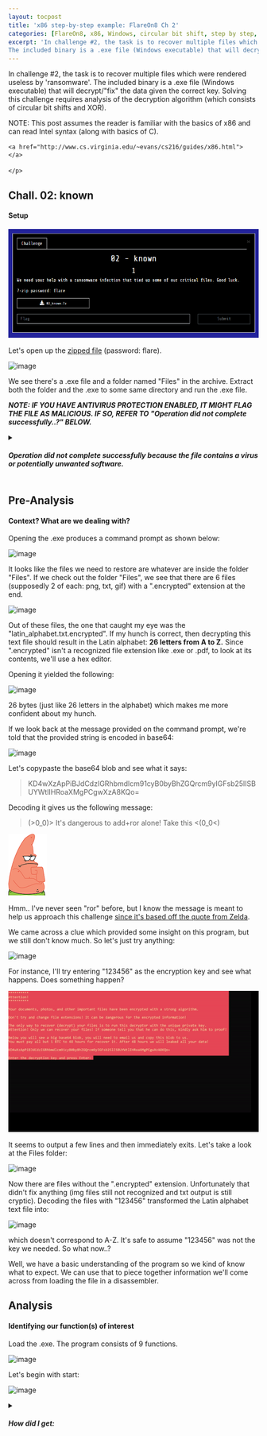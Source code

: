 ```yaml
---
layout: tocpost
title: 'x86 step-by-step example: FlareOn8 Ch 2'
categories: [FlareOn8, x86, Windows, circular bit shift, step by step, detailed,]
excerpt: 'In challenge #2, the task is to recover multiple files which were rendered useless by ransomware.
The included binary is a .exe file (Windows executable) that will decrypt/"fix" the data given the correct key. Solving this challenge requires analysis of the decryption algorithm (which consists of circular bit shifts and XOR).'
---
```

<div class = "myWay">
    <p>
        In challenge #2, the task is to recover multiple files which were rendered useless by 'ransomware'.
The included binary is a .exe file (Windows executable) that will decrypt/"fix" the data given the correct key. Solving this challenge requires analysis of the decryption algorithm (which consists of circular bit shifts and XOR). </p>
</div>

<div id="note">
    <p>
    NOTE: This post assumes the reader is familiar with the basics of x86 and can read Intel syntax (along with basics of C). <br> 
    
    <a href="http://www.cs.virginia.edu/~evans/cs216/guides/x86.html"> </a>
    
    </p>
</div>
    


## Chall. 02: known
#### Setup

![](/images/known.png)

Let's open up the [zipped file](https://github.com/mibho/mibho.github.io/raw/master/attachments/02_known.7z) (password: flare).

![image](https://user-images.githubusercontent.com/86342821/141599163-107e3457-8e2e-4679-95a8-2f1664d106b5.png)

We see there's a .exe file and a folder named "Files" in the archive. Extract both the folder and the .exe to some same directory and run the .exe file. 

***NOTE: IF YOU HAVE ANTIVIRUS PROTECTION ENABLED, IT MIGHT FLAG THE FILE AS MALICIOUS. IF SO, REFER TO "Operation did not complete successfully..?" BELOW.***

<div id= "mainbar">
<details> 
    <summary> 
<h5>Operation did not complete successfully because the file contains a virus or potentially unwanted software.</h5>
  </summary>
  <p> 
      If you received the error message shown below, <b> don't worry . It's a false-positive, not a virus. </b> If the file disappears after seeing this error, it's because by default, AVs will quarantine or remove files they "detect".
      <img src="https://user-images.githubusercontent.com/86342821/141606716-9553dbd2-a9cb-4299-a5b7-ded9fad4f1f1.png">
  </p>
    <p>
        To solve this, you will need to temporarily <b> disable </b> Windows Defender. <a href="https://support.microsoft.com/en-us/windows/turn-off-defender-antivirus-protection-in-windows-security-99e6004f-c54c-8509-773c-a4d776b77960">You can do so by following the instructions in this link.</a> 
        If you have a different AV (e.g: Avast, AVG, etc) and you're unable to run the file, you may have to google for help on temporarily disabling your AV.
    </p>
    
</details>
    </div>

## Pre-Analysis
#### Context? What are we dealing with?

Opening the .exe produces a command prompt as shown below:

![image](https://user-images.githubusercontent.com/86342821/141667259-af364210-d207-4c16-b825-00fc3998aa07.png)

It looks like the files we need to restore are whatever are inside the folder "Files". If we check out the folder "Files", we see that there are 6 files (supposedly 2 of each: png, txt, gif) with a ".encrypted" extension at the end.

![image](https://user-images.githubusercontent.com/86342821/141721027-52449c4a-3a99-464e-8f2e-f5be8d868554.png)

Out of these files, the one that caught my eye was the "latin_alphabet.txt.encrypted". If my hunch is correct, then decrypting this text file should result in the Latin alphabet: **26 letters from A to Z.** Since ".encrypted" isn't a recognized file extension like .exe or .pdf, to look at its contents, we'll use a hex editor. 

Opening it yielded the following: 

![image](https://user-images.githubusercontent.com/86342821/141722484-eba6881b-f1eb-4540-aae9-ca36a9337932.png)

26 bytes (just like 26 letters in the alphabet) which makes me more confident about my hunch.  

If we look back at the message provided on the command prompt, we're told that the provided string is encoded in base64:

![image](https://user-images.githubusercontent.com/86342821/141731550-d0015acf-4abb-4bf7-a4d7-484ade595c08.png)

Let's copypaste the base64 blob and see what it says:

> KD4wXzApPiBJdCdzIGRhbmdlcm91cyB0byBhZGQrcm9yIGFsb25lISBUYWtlIHRoaXMgPCgwXzA8KQo=

Decoding it gives us the following message:

> (>0_0)> It's dangerous to add+ror alone! Take this <(0_0<)

<div class = "myWay"> <img src="/images/patrickthink2.png"> </div> 

Hmm.. I've never seen "ror" before, but I know the message is meant to help us approach this challenge [since it's based off the quote from Zelda](https://en.wikipedia.org/wiki/It%27s_dangerous_to_go_alone!).

We came across a clue which provided some insight on this program, but we still don't know much. So let's just try anything:

![image](https://user-images.githubusercontent.com/86342821/141738714-8d535bdb-7559-494a-9f91-a072cf28a11e.png)

For instance, I'll try entering "123456" as the encryption key and see what happens. Does something happen? 

![image](/images/123456.gif)

It seems to output a few lines and then immediately exits. Let's take a look at the Files folder:

![image](https://user-images.githubusercontent.com/86342821/142032698-44e7e5ba-b098-40dd-8e70-14c971213a91.png)

Now there are files without the ".encrypted" extension. Unfortunately that didn't fix anything (img files still not recognized and txt output is still cryptic). Decoding the files with "123456" transformed the Latin alphabet text file into: 

![image](https://user-images.githubusercontent.com/86342821/141744501-0ab0acb9-ffec-413e-b0d5-8cf4739f7081.png)

which doesn't correspond to A-Z. It's safe to assume "123456" was not the key we needed. So what now..? 

Well, we have a basic understanding of the program so we kind of know what to expect. We can use that to piece together information we'll come across from loading the file in a disassembler. 


## Analysis



#### Identifying our function(s) of interest

Load the .exe. The program consists of 9 functions.

![image](https://user-images.githubusercontent.com/86342821/141760450-d7dea7f5-8a21-49d5-aa65-3b9a5a665ce0.png)

Let's begin with start:

![image](https://user-images.githubusercontent.com/86342821/141762633-cd8d8c88-754f-44b7-9064-17c249ca838f.png)


<div id= "mainbar">
<details> 
    <summary> 
<h5> How did I get: </h5>
  </summary>
    
    
  <div id ="submainbar">
      <details> 
    <summary> 
<h5> Part 1 </h5>
  </summary>
      <p> 
          <img src="https://user-images.githubusercontent.com/86342821/141766542-5b726f91-aa8f-4630-bc14-cf83445e2df5.png"> 
      </p>
          
          <p> 
         
          The 1st two instructions are referred to as the <b>function prologue</b>. This basically just prepares the stack. <a href="https://mibho.github.io/2019-7-27-denoobifyx86/">How? Read more.</a> <br>
          <p class= "lolwat2"> sub esp, 10h <span class="lolwat">allocates 10h (16) bytes of space on the stack.</span>      
          </p>           
          
          <p class="lolwat2">xor eax, eax <span class="lolwat"> is the equivalent of eax = 0.  <a href="https://stackoverflow.com/questions/1396527/what-is-the-purpose-of-xoring-a-register-with-itself">It's typically used as an optimization since it's more efficient than mov eax, 0.</a> </span> 
          </p>
          
          <p class="lolwat2"> mov [ebp+Buffer], eax <span class="lolwat"> Since eax = 0 from the previous instruction, this is just setting the local variable Buffer to 0; ie, Buffer = 0.</span> 
          </p>
          
          <p class="lolwat2">mov [ebp+var_C], eax <span class="lolwat"> basically var_C = 0, for the same reason provided above. </span> 
          </p>
         
          <p class="lolwat2"> push 0FFFFFFF6h <span class="lolwat"> this hex value, 0FFFFFFF6h, is equivalent to 4294967286, which can be represented as ((DWORD)-10). This is the value of STD_INPUT_HANDLE (input buffer to console). So STD_INPUT_HANDLE is pushed to the top of the stack.</span> 
          </p>
          
          <p class="lolwat2">call ds:GetStdHandle <span class="lolwat"> basically GetStdHandle(STD_INPUT_HANDLE). GetStdHandle is called and the argument that's passed through is 0FFFFFFF6h.  </span> 
          </p>
          
          <p class="lolwat2"> mov 
              <br> [ebp + hConsoleInput], eax <span class="lolwat"> Since eax contains the return value of the function that was most recently executed (in this case, GetStdHandle), eax contains whatever GetStdHandle() returns. GetStdHandle(STD_INPUT_HANDLE) returns the handle to standard input (console) OR returns the constant INVALID_HANDLE_VALUE depending on success or fail, respectively. so eax = handle to standard input or error. This is then stored into the local variable hConsoleInput. </span> 
          </p>
          
          <p class="lolwat2">push 0FFFFFFF5h <span class="lolwat"> refer to explanation from push 0FFFFFFF6h above. The only difference is that 0FFFFFFF5h = STD_OUTPUT_HANDLE. </span> 
          </p>
          
         <p class="lolwat2"> call ds:GetStdHandle <span class="lolwat"> basically GetStdHandle(STD_OUTPUT_HANDLE). refer to explanation from previous GetStdHandle instruction with STD_INPUT_HANDLE.  </span> 
          </p>
          
          <p class="lolwat2">mov hConsoleOutput, eax <span class="lolwat">  so hConsoleOutput contains the result from GetStdHandle(STD_OUTPUT_HANDLE). </span> 
          </p>
          
   <br>
      
      Putting all the information together, these instructions return the handles to std_in and std_out (if valid).
          
      </p>
    </details>
    </div>
   
    <div id ="submainbar">
    <details> 
    <summary> 
<h5> Part 2 </h5>
  </summary>
        <p> <img src="https://user-images.githubusercontent.com/86342821/141786928-6b787445-0dec-48d5-aacd-798a32ef6402.png"> </p>
       
        <p>
            If we look up SetConsoleTextAttribute, we can see that the function is defined as follows: <br>
            BOOL WINAPI SetConsoleTextAttribute(_In_ HANDLE hConsoleOutput,  _In_ WORD   wAttributes); <br>
            Note that WINAPI is just another name for <b> __stdcall; ie, arguments are passed right to left </b> on the stack. In this case, that means wAttributes is placed on the stack before hConsoleOutput.<br> 
        </p>
            
            <p class="lolwat2">push 0CEh <span class="lolwat"> the value 206 (decimal) is put on the stack. This corresponds to wAttributes due to the __stdcall calling convention(rightmost argument is pushed first). </span> 
        </p>
        
        <p class="lolwat2">mov ecx, hConsoleOutput<span class="lolwat"> the handle to the standard output device (console) is stored in ecx. </span> 
          </p>
          
        <p class="lolwat2">push ecx<span class="lolwat"> ecx is then put on the stack. This corresponds to hConsoleOutput. </span> 
          </p>
        
            <p>
            Hold up... "<b>I thought ECX was typically used for keeping count of something?</b>" <br>
            Unfortunately, I'm not certain if this is correct, but by definition, 
        <a href="https://en.wikipedia.org/wiki/X86_calling_conventions#stdcall"> __stdcall/WINAPI functions are allowed to modify eax, ecx, and edx.</a>
        As a result, ecx is saved prior to calling said function so that it can restore ecx in case the function that was just called modified its value. <br>
        ecx <b>is typically used as a counter</b>, but it can <b>also be used for temporary storage</b>. This scenario might be a "kill 2 birds with 1 stone" one? Pushing ecx would: <br>
            1) save its value on the stack so that even after the function call, we're able to retrieve it if needed. <br>
            2) put the 2nd argument on the stack. 
        </p>

            <p class="lolwat2">call <br> ds:SetConsoleTextAttribute<span class="lolwat"> basically SetConsoleTextAttribute(ecx, 0xCE), which modifies the background color of the console. </span> 
            </p>
        
       
        
        
    </details>
    </div>
    
    <div id ="submainbar">
    <details> 
    <summary> 
<h5> Part 3 </h5>
  </summary>
        <p> <img src="https://user-images.githubusercontent.com/86342821/141811593-3e046419-0cbd-44e1-a897-35fb5cc8a302.png"> </p>

        <p class="lolwat2">push 0<span class="lolwat"> put the number 0 onto the stack. </span> 
          </p>
        
        <p class="lolwat2">push 0<span class="lolwat"> put the number 0 onto the stack (again).  </span> 
          </p>
        
        <p class="lolwat2">push 70Ah<span class="lolwat"> put the number 70Ah [decimal: 1802] onto the stack.  </span> 
          </p>
        
        <p class="lolwat2">push offset_asc403000<span class="lolwat"> put offset_asc403000 onto the stack. </span> 
          </p>
        
        <p class="lolwat2">mov edx, hConsoleOutput<span class="lolwat"> store hConsoleOutput into EDX. </span> 
          </p>
        
        <p class="lolwat2">push edx<span class="lolwat"> put EDX onto the stack. </span> 
          </p>
        
        <p class="lolwat2">call ds:WriteConsoleA<span class="lolwat">  call WriteConsoleA with all of the arguments pushed onto the stack above.</span> 
          </p>
        
        <p> 
             
            Looking up WriteConsole, we get: BOOL WINAPI WriteConsole(_In_ HANDLE  hConsoleOutput,
            ⠀⠀⠀⠀⠀⠀⠀⠀⠀⠀⠀⠀⠀⠀⠀⠀⠀⠀⠀⠀⠀⠀⠀⠀⠀⠀⠀⠀⠀⠀⠀⠀⠀⠀⠀⠀⠀    ⠀⠀⠀⠀⠀⠀⠀ _In_ const VOID *lpBuffer, ⠀⠀⠀⠀⠀⠀⠀⠀⠀⠀⠀⠀⠀⠀⠀⠀⠀⠀⠀⠀⠀⠀⠀⠀⠀⠀⠀⠀⠀⠀⠀⠀⠀     ⠀⠀  _In_ DWORD   nNumberOfCharsToWrite,⠀⠀⠀⠀⠀⠀⠀
            ⠀⠀⠀⠀⠀⠀⠀⠀⠀⠀⠀⠀⠀⠀⠀⠀⠀⠀⠀⠀⠀⠀⠀⠀⠀⠀⠀⠀⠀⠀_Out_opt_  LPDWORD lpNumberOfCharsWritten,
            ⠀⠀⠀⠀⠀⠀⠀⠀⠀⠀⠀⠀⠀⠀⠀⠀⠀⠀⠀⠀⠀⠀⠀⠀⠀⠀⠀⠀⠀⠀⠀⠀⠀⠀⠀⠀⠀⠀⠀⠀⠀_Reserved_ LPVOID  lpReserved);
            
            <br>
            Again, since it's WINAPI/__stdcall, arguments are passed in from right to left. This means: <br>
            lpReserved = 0; <br>
            lpNumberOfCharsWritten = 0; <br>
            nNumberOfCharsToWrite = 70Ah; <br>
            lpBuffer = offset_asc403000; <br>
            hConsoleOutput = edx; <br> 
            which yields: <br>
            WriteConsoleA(hConsoleOutput, offset_asc403000, 70Ah, 0, 0); <br> <br> 
            
            Since WriteConsoleA() outputs lpNumberOfCharsWritten characters from lpBuffer onto hConsoleOutput, it prints 1802 characters (the entire ransomware msg displayed on the command prompt) from a variable [ie, offset_asc403000] onto the console. 
            
            <br><br><br>
            
            <img src="https://user-images.githubusercontent.com/86342821/141811901-61eee70c-c244-46ef-9241-347ef427e199.png"> <br>
            
            
            
            Similarly, for ReadConsoleA, we get: BOOL WINAPI ReadConsole( _In_ HANDLE  hConsoleInput,
            ⠀⠀⠀⠀⠀⠀⠀⠀⠀⠀⠀⠀⠀⠀⠀⠀⠀⠀⠀⠀⠀⠀⠀⠀⠀⠀⠀⠀⠀⠀⠀⠀⠀⠀⠀⠀⠀    ⠀⠀⠀⠀⠀⠀⠀ _In_ const VOID *lpBuffer, ⠀⠀⠀⠀⠀⠀⠀⠀⠀⠀⠀⠀⠀⠀⠀⠀⠀⠀⠀⠀⠀⠀⠀⠀⠀⠀⠀⠀⠀⠀⠀⠀⠀    ⠀⠀⠀⠀ ⠀⠀⠀⠀⠀⠀⠀⠀ _Out_ LPVOID lpBuffer,⠀⠀⠀⠀⠀⠀⠀
            ⠀⠀⠀⠀⠀⠀⠀⠀⠀⠀⠀⠀⠀⠀⠀⠀⠀⠀⠀⠀⠀⠀⠀⠀⠀⠀⠀⠀⠀⠀⠀⠀⠀⠀⠀⠀_In_ DWORD nNumberOfCharsToRead,
            ⠀⠀⠀⠀⠀⠀⠀⠀⠀⠀⠀⠀⠀⠀⠀⠀⠀⠀⠀⠀⠀⠀⠀⠀⠀⠀⠀⠀⠀⠀⠀⠀⠀⠀⠀_Out_LPDWORD lpNumberOfCharsRead, ⠀⠀⠀⠀⠀⠀⠀⠀⠀⠀⠀⠀⠀⠀⠀⠀⠀⠀⠀⠀⠀⠀⠀⠀⠀⠀⠀⠀⠀⠀⠀⠀⠀⠀⠀⠀⠀⠀⠀⠀⠀ _In_opt_ LPVOID pInputControl);
            
            <br> 
            <br> 
            Once again, arguments are passed in from  right to left. <br>
            
            <p class="lolwat2">push 0<span class="lolwat"> corresponds to parameter pInputControl. put 0 on the stack.</span> 
          </p>
        
        <p class="lolwat2">lea eax, 
            <br> [ebp+NumberOfCharsRead]<span class="lolwat"> loads the address of NumberOfCharsRead into eax </span> 
          </p>
        
         <p class="lolwat2">push eax<span class="lolwat"> corresponds to parameter lpNumberOfCharsRead. puts the address of NumbersOfCharsRead on the stack.</span> 
          </p>
         <p class="lolwat2">push 8<span class="lolwat"> corresponds to nNumberOfCharsToRead = 8. put 8 on the stack.</span> 
          </p>
         <p class="lolwat2">lea ecx, [ebp+Buffer]<span class="lolwat">loads the address of Buffer into ecx.</span> 
          </p>
         <p class="lolwat2">push ecx<span class="lolwat"> corresponds to parameter lpBuffer.</span> 
          </p>
         <p class="lolwat2">lea edx,<br> 
             [ebp+hConsoleInput]<span class="lolwat"> loads the address of hConsoleInput into edx.</span> 
          </p>
         <p class="lolwat2">push edx<span class="lolwat"> corresponds to hConsoleInput.</span> 
          </p>
        
         Just like what we did above for WriteConsoleA(), ReadConsoleA() would then yield: <br> 
            
            ReadConsoleA(hConsoleInput, Buffer, 8, lpNumberOfCharsRead, 0); <br>  
            
            The interesting thing here is that ReadConsoleA() will only read 8 bytes since nNumberOfCharsToRead = 8.. 
            
        </p>
    </details>
    </div>
    
    <div id ="submainbar">
    <details> 
    <summary> 
<h5> Part 4 </h5>
  </summary>
       <p> <img src="https://user-images.githubusercontent.com/86342821/141812730-20dca27d-ea73-471e-87ed-ad14413cb23a.png"> </p>
        <p>
    
          <p class="lolwat2">lea eax, [ebp+Buffer]<span class="lolwat">loads the address of Buffer into eax.</span> 
          </p>
          <p class="lolwat2">push eax<span class="lolwat">save the value of eax [addr of Buffer] onto the stack and pass it as an argument for sub_401370</span> 
          </p>
          <p class="lolwat2">call sub_401370 <span class="lolwat">is equivalent to call 0x401370. This is broken down into: <b>push eip, jmp someFunc</b>, where in this case, someFunc = sub_401370. [eip aka <b> return address </b> is saved to be able to come back after jumping to a different address]</span> 
          </p>
          <p class="lolwat2">add esp, 4<span class="lolwat"> "undo" push eax by "deleting" its value.</span> 
          </p>
          <p class="lolwat2">push eax<span class="lolwat">stores eax (result of sub_401370) onto the stack, overwriting the previous value.</span> 
          </p>
          <p class="lolwat2">call ds:ExitProcess<span class="lolwat">ds refers to <b> data segment </b>; ExitProcess is executed.</span> 
          </p>
          
           
            
            
        </p>

    </details>
    </div>
    
</details>
    </div>

There are 4 main parts to this function:

1) Handles to the **standard input device** (console input buffer) and **standard output device** (console output buffer) are obtained using [*GetStdHandle()*](https://docs.microsoft.com/en-us/windows/console/getstdhandle)

```
GetStdHandle(STD_INPUT_HANDLE) // STD_INPUT_HANDLE is equivalent to ((DWORD)-10)

GetStdHandle(STD_OUTPUT_HANDLE) // STD_OUTPUT_HANDLE is equivalent to ((DWORD)-11)
```

2) Properties of the standard **output** device are modified using the handle to the console output obtained from the previous part and calling [*SetConsoleTextAttribute*](https://docs.microsoft.com/en-us/windows/console/setconsoletextattribute) with a value of 0xCE (206 decimal). This changes the program's text and background to the colors it's now set to (red background w/ light text). 

```
SetConsoleTextAttribute(hConsoleOutput, 0xCE)
```

3) The ransomware message is printed using the standard output device and calling [*WriteConsoleA*](https://docs.microsoft.com/en-us/windows/console/writeconsole) as follows:

```
WriteConsoleA(hConsoleOutput, asc_403000, 0x70A, 0, 0) // message is 0x70A (1802 decimal) characters long.

```

The user is then prompted to provide input of a decryption key, which is achieved by calling [*ReadConsoleA*](https://docs.microsoft.com/en-us/windows/console/readconsole) with the standard input device obtained from the 1st part. More specifically:

```
ReadConsoleA(hConsoleInput, Buffer, 8, NumberOfCharsRead, 0) 
```

so a max of ***8 characters*** is used, no matter how many characters are entered. 

4) The provided input is then used as an argument for some function, does something, and then exits.

```
sub_401370(&Buffer)
```





Near the end of start() we see that the function listed above is executed.

But what is *sub_401370()*..? As of now we don't know much, but:

![image](https://user-images.githubusercontent.com/86342821/142037786-31169186-489a-4794-ac40-374a2b16c95e.png)

the result of this function is used as an argument for ExitProcess(), so I'm confident [it represents the exit code of the program](https://docs.microsoft.com/en-us/windows/win32/api/processthreadsapi/nf-processthreadsapi-exitprocess).

Instead of dealing with the default names for the functions (sub_address), I will be renaming them so that keeping track of them is easier. Since **sub_401370() returns a value for ExitProcess(), I'll call it doesSomethingAndRetExitCode()**.  

![image](https://user-images.githubusercontent.com/86342821/143190423-6878f1bd-9c49-44da-a976-7be2ce400d29.png)

<div id= "mainbar">
<details> 
    <summary> 
<h5> How did I get: </h5>
  </summary>
    
    <p> <img src="https://user-images.githubusercontent.com/86342821/143732516-fbc8532c-7a80-430f-a506-7dd5da9d8c17.png">
    </p>
    
    <p>
    Let's establish a basic visual so we can have a better understanding of what's going on. First, we're going to take a few steps back and start at the following:
        
        <img src="https://user-images.githubusercontent.com/86342821/143732639-9e09dd82-94ea-431f-8aa1-b3b321d86933.png">
    
    This is right before we call sub_401370/doesSomethingAndRetExitCode(). Suppose our stack frame looks something like this:
        
        <img src="https://user-images.githubusercontent.com/86342821/143732841-cb8b9d09-b8f2-40a6-9336-7db878c8a020.png">
        
     [Assume EBP and ESP are pointing to the correct things; ie, EBP to the base/start of the function frame and ESP to the topmost item on the stack].<br>Let's start from <b> push eax </b> and keep track of the stack frame.<br> After 
        <b> push eax </b> is executed, we get: <br>
        <b> NOTE: EAX is &Buffer after the LEA instruction </b>
        
         <img src="https://user-images.githubusercontent.com/86342821/143733118-224babfc-ad34-48ce-bfec-f0eca61be849.png">
        
        After <b> call sub_401370 </b>:
        
         <img src="https://user-images.githubusercontent.com/86342821/143943585-8eb60d35-8cbf-446e-a3da-7a9caa5a614b.png">
        
        We're now back to where we started. Let's go step by step and start from the top: <br>
        
        after <b> push ebp </b> <br>
        (We're saving the "old" EBP's value so we can restore it later on at the end of the function). 
        
         <img src="https://user-images.githubusercontent.com/86342821/143733633-81111aed-dc16-4c04-b593-722249e303b6.png">
        

        
        <b>after mov ebp, esp: </b>
        
         <img src="https://user-images.githubusercontent.com/86342821/143734002-7429c2a2-9e16-4135-9ee2-dea04a7d8066.png">
        
        after <b> sub esp, 190h: </b> <br>
        (190h (400 decimal) bytes are allocated for local variable storage). 
         <img src="https://user-images.githubusercontent.com/86342821/143734134-aed98a88-d64f-432f-99c3-c702e0700ca1.png"> <br>
        
        By "filling in the blanks", we have the following:
        
         <img src="https://user-images.githubusercontent.com/86342821/143734201-f270be33-240b-48a4-9789-b6dc1d60b72a.png">
        
        Let's continue on with the instructions:
        
        <img src="https://user-images.githubusercontent.com/86342821/143951011-142c5e61-8a85-4bec-9ae5-9cf781d99a6c.png">
        
        After <b>mov [ebp + var_4], 0 </b>:
        
        <img src="https://user-images.githubusercontent.com/86342821/143952222-8e6640a5-cbed-4955-920d-528455573a61.png">
        
        After <b> push offset PathName </b>:
        <img src="https://user-images.githubusercontent.com/86342821/143960195-d3051d89-4995-434c-b2cc-bf0f2ede2165.png">
        
        After <b> Call ds: SetCurrentDirectoryA </b>, <br>
        Since only 1 argument was pushed onto the stack, we have: <br>
        
        ⠀⠀⠀⠀⠀SetCurrentDirectoryA(PathName); <br>
        
        with the stack looking like how it was prior to the call. The main thing is that we have the result of the call in register <b> EAX </b>. <br> <br>
        
        After <b>test eax, eax </b>, <br>
        the appropriate flags are set depending on the result. these flags determine which branch will be taken by checking the conditions of the next instruction: <br> <br>
        
        <b> jnz short loc_401399 </b>. <br> 
        JNZ = jmp if not zero; ie, ZF (zero flag) = 0 aka not set. Since <b> test eax, eax </b> is the equivalent of eax & eax (bitwise-AND), the zero flag is set only if eax == 0. B/c EAX is the result/return value of SetCurrentDirectoryA, <a href="https://docs.microsoft.com/en-us/windows/win32/api/winbase/nf-winbase-setcurrentdirectory">what happens depends on whether or not SetCurrentDirectoryA succeeded or failed. </a> <br> <br>
        (EAX = 0 if SetCurrentDirectoryA fails, non-zero otherwise. So for the zero flag to <b> not </b> be set, SetCurrentDirectoryA has to return a non-zero value, aka be successful)
        











    
    </p>
    
 </details>
    </div>

At the start of doesSomethingAndRetExitCode(), [SetCurrentDirectoryA()](https://docs.microsoft.com/en-us/windows/win32/api/winbase/nf-winbase-setcurrentdirectory)  attempts to change directories to the "Files" folder. Upon success, it returns a non-zero value and continues onto **loc_401399**. On failure, it returns zero and executes *sub_4010C0()*. **I'm not concerned with what happens if the program fails to change directories**; ie, sub_4010C0 is called (my reasoning was that the program won't be able to modify the files if it can't have access to them in the first place). Also, it doesn't check for the following scenarios:

1. is there a chance that the files are already in the current directory?
2. is there a chance that the program is already in the "Files" directory?

Let's take a quick look through sub_4010C0 to see if we come across anything that might give us a basic understanding of the function: 

![image](https://user-images.githubusercontent.com/86342821/142809804-97fa6d31-9bd3-4847-abaf-ee7e8ff681b4.png)

I quickly notice **GetLastError()** and multiple calls to **WriteConsoleA()**. In addition, there are two offsets which seem to deal with **error messages** and are passed through WriteConsoleA.  

<div class = "myWay"> <img src="/images/duckthinkright.png"> </div>

Hmm... 

For now, I'll name **sub_4010C0 as printsError** and return to it later if needed. [GetLastError()](https://docs.microsoft.com/en-us/windows/win32/api/errhandlingapi/nf-errhandlingapi-getlasterror) outputs more information about the fail that occurred so I'm assuming with all the calls to WriteConsoleA, sub_4010C0 (printsError) does just that: print errors.

Since we discovered earlier (from running the program) that the result is a separate set of the supposedly decrypted files, I know that I'm going to be on the lookout for things related to file modification/access.

Let's return back to **doesSomethingAndRetExitCode()** and consider the branch that runs upon success: 

![image](https://user-images.githubusercontent.com/86342821/142827225-99cca5ab-695e-44ec-88cb-cfae3a2733d1.png)

<div id= "mainbar">
<details> 
    <summary> 
<h5> How did I get: </h5>
  </summary>
    <p>
        Continuing off the stack frame made earlier (<b> AFTER push eax is executed </b>): <br>
        <img src="https://user-images.githubusercontent.com/86342821/143999563-a68a94bb-3c3a-498b-9d82-d41445019182.png"> <br>

    <img src="https://user-images.githubusercontent.com/86342821/143984374-abe51b78-2c87-4acf-b644-1ad54b6e2b87.png">
   
           <p class="lolwat2">lea eax, [ebp+FindFileData]<span class="lolwat">loads the address of FindFileData into eax. (points to start of FindFileData block shown in diagram) </span> 
          </p>
    
          <p class="lolwat2">push eax<span class="lolwat">save the value of eax [addr of FindFileData] onto the stack and pass it as the rightmost argument for FindFirstFileA.</span> 
          </p>
    
    <p class="lolwat2">push offset FileName<span class="lolwat">pass FileName as the 1st argument onto the stack for FindFirstFileA.</span> 
    </p>
    
    <p>
    Then after <b> call ds:FindFirstFileA </b>, our stack frame looks like: 
    <img src="https://user-images.githubusercontent.com/86342821/143994140-481402ff-1dc6-4b8a-be12-35bfd1780126.png">
    and the result of FindFirstFileA is in <b>EAX </b>. <br>
    </p>
    
    <p>
        If successful, EAX contains a valid search handle. Otherwise, EAX is equal to <b>INVALID_HANDLE_VALUE</b> 
    </p>
    
    <p class="lolwat2">mov [ebp + hFindFile], eax <span class="lolwat">The result of FindFirstFileA is stored in the local variable hFindFile (see below). </span> 
    </p>
        
        <img src="https://user-images.githubusercontent.com/86342821/143996787-69031cd3-4358-4cb7-a81c-15dbd893d8cc.png">

     <p class="lolwat2">cmp [ebp + hFindFile], <br> 0FFFFFFFh <span class="lolwat">The result of FindFirstFileA is compared to <b> INVALID_HANDLE_VALUE (0x0FFFFFFF) </b> and flags are set accordingly. Zero flag is set if the value stored in hFindFile is equal to 0x0FFFFFFF.</span> 
          </p>
    
         <p class="lolwat2">jnz loc_4013BE<span class="lolwat">The jump to loc_4013BE is taken only if the zero flag is <b> NOT </b> set; ie, ZF = 0. This means we want hFindFile's value to be anything other than 0x0FFFFFFF. In other words, we take the jump if we obtained a valid handle (hFindValue != 0x0FFFFFFF)  </span> 
          </p>
    
    </p>
 </details>
    </div>

Here we see [FindFirstFileA](https://docs.microsoft.com/en-us/windows/win32/api/fileapi/nf-fileapi-findfirstfilea) is called and looks for ".encrypted" files. If successful, it returns an argument (search handle) to be used for [FindNextFileA](https://docs.microsoft.com/en-us/windows/win32/api/fileapi/nf-fileapi-findnextfilea). Otherwise, *INVALID_HANDLE_VALUE* (*0x0FFFFFFF*) is returned. If a valid handle is returned (successful), we jump to **loc_4013BE** and move forward. If not, **printsError()** is executed. Since we established this function as one we aren't interested in, let's take the jump:

![image](https://user-images.githubusercontent.com/86342821/144711922-1a7bd914-c44e-41c3-a3fe-f06669432dbe.png)

<div id= "mainbar">
<details> 
    <summary> 
<h5> How did I get: </h5>
  </summary>
    
    <div id ="submainbar">
    <details> 
    <summary> 
<h5> Part 1 </h5>
  </summary>
        <p>
        Let's recall the stack frame from the previous note and update it as we go along: 
            <img src="https://user-images.githubusercontent.com/86342821/143994140-481402ff-1dc6-4b8a-be12-35bfd1780126.png">
            <br> 
            <br>
     
        <img src="https://user-images.githubusercontent.com/86342821/144003790-8aa76ef3-420e-48e6-9725-63258e41ce30.png">
          Starting from the beginning:
            <p class="lolwat2">lea ecx, [ebp + FindFileData.cFileName]<span class="lolwat">load the address of the start of the char array (cFileName) into ecx .</span> 
            </p>
            <p class="lolwat2">push ecx<span class="lolwat">pass FileName (name of the file) as the rightmost argument onto the stack for sub_401030 (renamed as retNumBytesArg1ReplByArg2 in a few steps).</span> 
            </p>
        
        After <b>push ecx </b>, the stack frame looks like:
        <img src="https://user-images.githubusercontent.com/86342821/144033676-1da36c99-1e9f-4357-95f5-2d0b215ca120.png"> <br> 
        
        The 2nd argument is then passed: <br>
        <p class="lolwat2">lea edx, [ebp + var_50]<span class="lolwat">load the address of var_50 into edx.</span> 
            </p>
            <p class="lolwat2">push edx<span class="lolwat">pass the address of var_50 which corresponds to the beginning of the array; ie, var_50[0]. </span> 
            </p>
        and the stack frame looks as follows: 
        <img src="https://user-images.githubusercontent.com/86342821/144036273-a4577dd5-4632-4292-9e34-271e0f6c7d3a.png"> <br>
        
        Putting this all together, we get:
        <p class="lolwat2"> call sub_401030 <span class="lolwat"> sub_401030(&var_50, FindFileData.cFileName) </span> 
            </p>
        
        Note: there's also the following instruction after the call:
        <p class="lolwat2"> add esp, 8 <span class="lolwat"> This "cleans up" the space previously taken by the two push instructions. see stack frame below. </span> 
            </p>
        
        Adding 8 to ESP achieves the following (refer to right one): <br>
        
        <img src="https://user-images.githubusercontent.com/86342821/144042547-ff5472d8-491f-4a0c-b5c3-2ad6e4f31c70.png"> <br> 
        
        The data we wrote earlier is still there but we just cant access it anymore. (data will be overwritten. refer to part 2)
        
        </p>
        </details>
    </div>
    
    <div id ="submainbar">
    <details> 
    <summary> 
<h5> Part 2 </h5>
  </summary>
        <p>
        <img src="https://user-images.githubusercontent.com/86342821/144708750-bef83c63-da26-4292-b01d-279e764583f0.png">
        Unfortunately, I'm not sure why the 2nd mov instruction is there. The important thing is that eax (result from sub_401030) is used to calculate the address where the 0 will be stored. 
            
            <p class="lolwat2"> mov [ebp+var_10], eax <br> mov eax, [ebp+var_10] <span class="lolwat"> store the value obtained from sub_401030 into var_10 and place it back into eax..? </span> 
            </p>
        
 
        <p class="lolwat2"> mov [ebp+eax+ <br>
            FindFileData.cAlternate<br>FileName+6], 0<span class="lolwat"> add 0 at the end of cAlternateFileName [null character to denote end of c-string..?] </span> 
            </p>
        <p class="lolwat2"> mov ecx, [ebp+arg_0] <span class="lolwat">store value of arg_0 into ecx</span> 
            </p>
        <p class="lolwat2"> push ecx <span class="lolwat"> pass arg_0 as rightmost argument (3rd) </span> 
            </p>
        <p class="lolwat2"> lea edx, [ebp+var_50] <span class="lolwat"> load address of var_50 into edx </span> 
            </p>
        <p class="lolwat2"> push edx <span class="lolwat"> pass &var_50 as 2nd argument </span> 
            </p>
        
        <p class="lolwat2"> lea eax, <br> [ebp+FindFileData.cFileName] <span class="lolwat"> load address of start of cFileName char array into eax </span> 
            </p>
        <p class="lolwat2"> push eax <span class="lolwat"> pass FindFileData.cFileName as 1st argument </span> 
            </p>
         <p class="lolwat2"> call sub_401220 <span class="lolwat"> sub_401220(FindFileData.cFileName, &var_50, arg_0) </span> 
            </p>
        
        Before executing add esp, 0Ch, let's see how the stack is affected by the above: <br>
        <img src="https://user-images.githubusercontent.com/86342821/144711237-9048c304-4c62-49bc-b6b8-d4766bd21948.png"> <br>
        
        After add esp, 0Ch (12 decimal), we get: 
        
        <img src="https://user-images.githubusercontent.com/86342821/144711481-37276f3b-c204-4195-abcb-49c462eae5ee.png">
        
        And just like in part 1, this "cleans up"/undoes the 3 push instructions above.  
        
        

        </p>
        </details>
    </div>
    
    <div id ="submainbar">
    <details> 
    <summary> 
<h5> Part 3 </h5>
  </summary>
    <p>
    <img src="https://user-images.githubusercontent.com/86342821/144712023-3b08b11d-d549-4080-b1b2-7eebb6bb0ce9.png">
    
    <p class="lolwat2"> mov ecx, [ebp+var_4] <span class="lolwat">store value of var_4 into ecx. (var_4 was set to 0 near the start of this function and hasn't been modified/accessed until now.) </span> 
            </p>
    <p class="lolwat2"> add ecx, 1 <span class="lolwat"> ecx += 1 </span> 
        </p>
    <p class="lolwat2"> mov [ebp+var_4], ecx <span class="lolwat"> store new value of ecx as contents of memory in var_4.</span> 
        </p>
    <p class="lolwat2"> lea edx, [ebp+FindFileData] <span class="lolwat"> load address of FindFileData into edx </span> 
        </p>
        
    <p class="lolwat2"> push edx <span class="lolwat"> pass &FindFileData as the rightmost argument (2nd arg) .</span> 
    </p>
    <p class="lolwat2"> mov eax, [ebp+hFindFile] <span class="lolwat"> store the value of hFindFile into eax. </span> 
    </p>
    
    <p class="lolwat2"> push eax <span class="lolwat"> pass hFindFile as the 1st argument for FindNextFileA. </span> 
    </p>
    
    
    <p class="lolwat2"> call ds:FindNextFileA <span class="lolwat"> FindNextFileA(hFindFile, &FindFileData) </span> 
    </p>
    
    <p class="lolwat2"> test eax, eax <span class="lolwat"> test is bitwise and.  </span> 
    </p>
    
    <p class="lolwat2"> jnz short_loc40142A <span class="lolwat"> take the jump if not zero. aka ZF not set (ZF = 0). For test eax, eax to not set the zero flag, eax MUST be nonzero. eax is nonzero when FindNextFileA is successful, so a file has to be found to continue. </span> 
    </p>
    
    At this point, our stack looks like: 
    
    <img src="https://user-images.githubusercontent.com/86342821/144724200-d00feb9e-65ac-4366-9fd8-88c4011f83b2.png">

    
    </p>
  
  
        </details>
    </div>
    
 </details>
</div>
I see 3 big things here and 2 of them are "new" function calls: *sub_401030* and *sub_401220*. After these two are executed, we look for the next file using FindNextFileA() and if its result is non-zero (successfully found), we take the jump to **loc_40142A**. At loc_40142A, there's an unconditional jmp to loc_4013BE; ie, go back to the start of the section we were just on (loc_4013BE). 

![image](https://user-images.githubusercontent.com/86342821/142778670-aa45b816-9bff-4d9e-88bc-a771e5cb84a7.png)

This seems to be a loop which continues depending on whether or not it was able to find a file. But what are the 2 functions that we don't know doing? Let's see *sub_401030()* first:

![image](https://user-images.githubusercontent.com/86342821/142796301-d9f74a36-4055-40a3-b2c6-468167fbb207.png)

<div id= "mainbar">
<details> 
    <summary> 
<h5> How did I get: </h5>
  </summary>
    <p>
               
        <img src="https://user-images.githubusercontent.com/86342821/144718727-860fa51c-e198-488b-abbe-9a62abb0f90f.png">
        
        By matching the arguments with their respective parameters, we see that arg_0 = &var_50 <br> and arg_4 = FindFileData.cFileName <br> <br>
        
        At this point, our stack frame looks like: <br>
        
        <img src="https://user-images.githubusercontent.com/86342821/144719180-d869d4e3-6e7a-4565-9dd8-ac380dde1c61.png">
    <p style=" font-weight:501; text-align:left; font-size:130%;"> If you're wondering why the stack diagram is "different" from the last drawing in the previous part, it's b/c the last diagram was the stack for FindNextFileA (Part 3). The one I'm referring back to is Part 1 (since it's sub_401030)  </p>
        <p class="lolwat2"> push ebp <br> mov ebp, esp <span class="lolwat"> function prologue  </span> 
        </p>
    
        <img src="https://user-images.githubusercontent.com/86342821/144719993-3b704a4f-7284-4c0d-815a-837f9af6610d.png">
        <br>
    
        After the function prologue, we have: <br>
    
    <p class="lolwat2"> push ecx <span class="lolwat"> The purpose of this push isn't to save the value of ecx or pass it as an argument. 
        <a href="https://stackoverflow.com/a/22351413">It's an optimization trick. </a></span> 
        </p> <br>
    
    <img src="https://user-images.githubusercontent.com/86342821/144720029-a36c3f79-9f52-49c6-bb7c-855c22d769da.png">

    
    <p class="lolwat2"> mov [ebp+var_4], 0 <span class="lolwat"> Keep in mind var_4 = -4. store 0 as value of memory in var_4. </span> 
        </p> <br>
     <img src="https://user-images.githubusercontent.com/86342821/144720185-d0e7b3cf-3e44-4375-b8ef-e2072f0a21e4.png">
    
     
    <br>
    Now we can take a look at the rest:
    <br> 
    <img src="https://user-images.githubusercontent.com/86342821/144720448-dbede79e-ee94-4728-a5b3-c939e1337cd1.png">
    
    <p class="lolwat2"> mov eax, [ebp+arg_0] <span class="lolwat"> arg_0 = &var_50. eax = start of var_50  </span> 
    </p>
    <p class="lolwat2"> add eax, [ebp+var_4] <span class="lolwat"> value of var_4 = 0 from above; eax += var_4 (eax = var_4th element) </span> 
    </p>
    <p class="lolwat2"> mov ecx, [ebp+arg_4] <span class="lolwat"> store the value of arg_4 (start of cFileName) into eax </span> 
    </p>
    <p class="lolwat2"> add ecx, [ebp+var_4] <span class="lolwat"> ecx += var_4 </span> 
    </p>
    <p class="lolwat2"> mov dl, [ecx] <span class="lolwat"> store the value of [ecx] into dl. accessing var_4th element of arg_4 </span> 
    </p>
    <p class="lolwat2"> mov [eax], dl <span class="lolwat"> store the value of [ecx] into [eax]. var_4th element of var_50 gets replaced with var_4th element of FindFileData.cFileName</span> 
    </p>
    
    <p class="lolwat2"> mov eax, [ebp+arg_4] <span class="lolwat"> store the value of arg_4 into eax (start of cFileName) </span> 
    </p>
    <p class="lolwat2"> add eax, [ebp+var_4]<span class="lolwat"> going to var_4th element of cFileName. </span> 
    </p>
    <p class="lolwat2"> movsx ecx, byte ptr [eax] <span class="lolwat"> get the byte from the (cFileName + var_4) and sign extend the result into ecx </span> 
    </p>
    <p class="lolwat2"> test ecx, ecx <span class="lolwat"> check result of (ecx & ecx) and set flags accordingly. </span> 
    </p>
    <p class="lolwat2"> jnz short loc_40105D <span class="lolwat"> take the jump if not zero. that would require ZF to not be set. ZF is only set if the result from test ecx,ecx is zero. So we jump to loc_40105D if the sign-extended value we get results in 0. </span> 
    </p> <br> 
    
    Let's look at loc_40105D (branch taken when zero flag isn't set):
    
    <img src="https://user-images.githubusercontent.com/86342821/144725179-0e89b4bb-5504-48d7-88ca-94643fbf4687.png"> <br>

    <p class="lolwat2"> mov edx, [ebp+var_4] <span class="lolwat"> edx = value of var_4 </span> 
    </p>
    <p class="lolwat2"> add edx, 1 <span class="lolwat"> edx += 1</span> 
    </p>
    <p class="lolwat2"> mov [ebp+var_4], edx <span class="lolwat"> store edx into value of var_4 [it's keeping count of how many times this is executed] </span> 
    </p>
    <p class="lolwat2"> jmp short loc_40103B <span class="lolwat"> jump back to loc_40103B so loop/repeat until we get 0 from test ecx,ecx. </span> 
    </p>
    

    
    </p>
    
    
 </details>
    </div>

The lowest 8 bits of the 1st argument are replaced with the lowest 8 bits of the 2nd argument. It does so 1 byte at a time until it encounters a byte of the 2nd argument (**arg_4**) that is zero/empty and returns the number of times the loop was executed. I know it's doing some copying and most likely keeping count of the number of bytes that were replaced. I'll call **sub_401030 as retNumBytesArg1ReplByArg2**. 

Lets look at the next function: *sub_401220*.  

![image](https://user-images.githubusercontent.com/86342821/142825918-94d8f2a2-82f2-4163-9302-c04accfc65e7.png)

<div id= "mainbar">
<details> 
    <summary> 
<h5> How did I get: </h5>
  </summary>
    <p>
        Since our stack is getting a bit long, I'll be omitting the parts that aren't "relevant". Here's what I mean: <br> 
        <img src="https://user-images.githubusercontent.com/86342821/144938799-67e0a5e6-9ab7-46a4-ae41-0ddc3e796f46.png"> <br> 
        Instead of displaying all of the elements prior to the call, only the ones that are used will be kept. (the circled portion above is the relevant part b/c those are the arguments passed through the function we've entered. the rest won't be shown.) <br> <br>
        
        Starting from right before the function prologue: <br> 
        <img src="https://user-images.githubusercontent.com/86342821/144939172-e5651c30-2b0f-4ee9-85b5-b1eabcb1538f.png">
        <br> 
        Right after sub esp, 18h [24 decimal], the space for this function's local variables is allocated:
        
        <img src="https://user-images.githubusercontent.com/86342821/144942861-42e65ad6-63ad-4ac4-84d7-11c19b13cf4a.png"> <br>
        
       Now comes the main part: 
        
         <p class="lolwat2"> push 0 <span class="lolwat"> argument for hTemplateFile (involves handle to a template file). set as NULL (0) b/c this is useless to us. </span> 
    </p>
    <p class="lolwat2"> push 80h <span class="lolwat"> argument for dwFlagsAndAttributes (info regarding file/device attributes and flags; kind of like settings..?) The documentation page shows 80h corresponds to FILE_ATTRIBUTE_NORMAL, which means none of the attributes are set.</span> 
    </p>
    <p class="lolwat2"> push 3 <span class="lolwat"> argument for dwCreationDisposition; 3 corresponds to OPEN_EXISTING, which is described as only opening a file if it exists. </span> 
    </p>
    <p class="lolwat2"> push 0 <span class="lolwat"> argument for lpSecurityAttributes. set as NULL (0) b/c it's useless. </span> 
    </p>
    <p class="lolwat2"> push 1 <span class="lolwat"> argument for dwShareMode; corresponds to FILE_SHARE_READ (which allows a specified file or device to request read access) </span> 
    </p>
    <p class="lolwat2"> push 80000000h <span class="lolwat"> argument for dwDesiredAccess. Unlike the other sections, this one doesn't explicitly say what values the constants they used are. Read your way through or google, but this constant corresponds to GENERIC_READ.</span> 
    </p>
    <p class="lolwat2"> mov eax, [ebp+lpFileName] <span class="lolwat">corresponds to the file/device's name that'll be accessed. store in eax. </span> 
    </p>
    <p class="lolwat2"> push eax <span class="lolwat">  argument for lpFileName. eax contains data of lpFileName from previous line.</span> 
    </p>
     <p class="lolwat2"> call ds:CreateFileA <span class="lolwat"> CreateFileA(lpFileName, 80000000h, 1, 0, 3, 80h, 0) return any number other than -1 (0x0FFFFFFF) on success. result of -1 = fail.</span> 
    </p>
    <p class="lolwat2">mov [ebp+hFile], eax <span class="lolwat"> move the result of CreateFileA into memory contents of hFile.</span> 
    </p>
    <p class="lolwat2"> cmp [ebp+hFile], 0FFFFFFFh <span class="lolwat"> compare the result of CreateFileA with 0x0FFFFFF (-1 decimal). if the result is 0x0FFFFFFF, the zero flag is set (since 0x0FFFFFFF - 0x0FFFFFFF = 0), which means CreateFileA failed. </span> 
    </p>
     <p class="lolwat2"> jnz short loc_401254 <span class="lolwat"> If the zero flag isn't set, take the jump. ZF is set if CreateFileA fails, so we only take the jump if CreateFileA was successful. </span> 
    </p>

    
    <br> <br>
    if you've come this far for this help bar, what does the stack look like now? (hint: continue from the diagram of the most recent frame)



        
        
        
        
    </p>
 </details>
</div>
[CreateFileA](https://docs.microsoft.com/en-us/windows/win32/api/fileapi/nf-fileapi-createfilea) is called, which returns a non-zero value corresponding to a valid handle on success. Otherwise, it returns *INVALID_HANDLE_VALUE* (*0x0FFFFFFFh* [-1 in decimal]) on failure. Let's take a look at the arguments of the function to get a better understanding of what's going on:

![image](https://user-images.githubusercontent.com/86342821/142949004-d694680e-379f-43de-a8dd-f2ae44a3e054.png)

Because the parameters *lpSecurityAttributes* and *hTemplateFile* are **optional** and aren't used in this scenario (both have *0* as their arguments), we'll be excluding them. By using the table provided above, we can see that this call of CreateFileA will attempt to open (with read access) a file/device with the name provided as *lpFileName* **only if the file exists**. Otherwise, it returns an **error** indicating that the file was **not found** and subsequently executes **printsError()**.

Let's take the jump to **loc_401254**:

![image](https://user-images.githubusercontent.com/86342821/143002090-b7d40131-6bd0-4986-b5cc-f6bc859c32df.png)

<div id= "mainbar">
<details> 
    <summary> 
<h5> How did I get: </h5>
  </summary>
    
    <p style="font-weight:501; font-size: 50px; text-align:center">
        left as an "exercise" for the reader <br> (if needed)
    <img src="/images/jerrleft.png" style="max-width:20%;">
    </p>

 </details>
</div>
*Another* call to CreateFileA. Compared to the first call, this one passes along different values for 3 of the parameters: *dwDesiredAccess*, *dwShareMode*, and *dwCreationDisposition* (*GENERIC_WRITE* (*0x40000000*), *0*, and *CREATE_ALWAYS* (*2*), as arguments, respectively). If we refer to the table posted earlier and [seek out extra info regarding CreateFileA](https://docs.microsoft.com/en-us/windows/win32/api/fileapi/nf-fileapi-createfilea), we know this second call will **always** attempt to create a file (or if it already exists, overwrite its contents) with the name from *lpFileName* and **prevent other processes from requesting delete, read, or write access** to that specific file/device.

What happens now?

If we continue onto **loc_401282**, we see the following:

![image](https://user-images.githubusercontent.com/86342821/144987379-1baf6f53-4e24-4f2f-8662-239ac729724d.png)

<div id= "mainbar">
<details> 
    <summary> 
<h5> How did I get: </h5>
  </summary>
    <p>
        The stack diagrams keep on stacking in length, so any remaining ones are left to the reader as exercises :^) [the "important" stuff regarding visualizing the stack was covered in the previous parts, so refer to those if needed]. <br> <br> 
        
        Make sure to <a href="https://docs.microsoft.com/en-us/windows/win32/api/fileapi/nf-fileapi-readfile">refer to the documentation </a> so that the values for each argument makes sense. 
        
        <p class="lolwat2"> push 0 <span class="lolwat"> argument for lpOverlapped; set as NULL (0) b/c it's useless to us.</span> 
    </p>
    <p class="lolwat2"> lea ecx, [ebp+NumberOfBytesRead] <span class="lolwat"> load the address of NumberOfBytesRead into ecx </span> 
    </p>
     <p class="lolwat2"> push ecx <span class="lolwat"> pass the address of NumberOfBytesRead as the argument for lpNumberOfBytesRead </span> 
    </p>
    <p class="lolwat2"> push 8 <span class="lolwat"> corresponds to parameter nNumberOfBytesToRead. Read at most 8 bytes. </span> 
    </p>
     <p class="lolwat2"> lea edx, [ebp+Buffer] <span class="lolwat"> load the address of Buffer into edx </span> 
    </p>
    <p class="lolwat2"> push edx <span class="lolwat"> pass the address of Buffer as the argument for lpBuffer </span> 
    </p>
    <p class="lolwat2"> mov eax, [ebp+hFile] <span class="lolwat"> store the value of hFile into eax </span> 
    </p>
    <p class="lolwat2"> push eax <span class="lolwat"> pass the value of hFile (handle to the file) as the argument for hFile </span> 
    </p>
      <p class="lolwat2"> call ds:ReadFile <span class="lolwat"> ReadFile(hFile, &Buffer, 8, &NumberOfBytesRead, 0) </span> 
    </p>
        <p class="lolwat2"> test eax, eax <span class="lolwat"> bitwise-and eax and set flags accordingly </span> 
    </p>
      <p class="lolwat2"> jnz short loc_4012A5 <span class="lolwat"> If not zero, aka the zero flag isn't set, take the jump. ZF is set from the previous instruction if eax == 0. So, we take the jump if ReadFile returns a non-zero value (aka successful) </span> 
    </p>
        
    </p>
 </details>
</div>
[*ReadFile*](https://docs.microsoft.com/en-us/windows/win32/api/fileapi/nf-fileapi-readfile) reads the data from *hFile* and stores it into *Buffer*. It reads at most 8 bytes at once, and if successful, returns a nonzero value. Otherwise, it returns zero. 

Upon success, we jump to **loc_4012A5**:

![image](https://user-images.githubusercontent.com/86342821/143136181-f1b79dfb-ed10-4118-ab7b-603d3080fa4b.png)

The number of bytes read from *hFile* is checked, and if it's more than zero, we continue onto **loc_4012AD**. Unlike the other branch fails, this one doesn't result in a call to **printsError**. Instead, we jump to **loc_4012E4** where the current function we're exploring (*sub_401220*) ends. Let's first examine the branch we take upon success (**loc_4012AD**):

![image](https://user-images.githubusercontent.com/86342821/144986789-f51159f4-89dd-42b1-b3eb-326206075678.png)

<br> 

We see two function calls here: *sub_4011F0* and *WriteFile*. It looks like *sub_4011F0* does something with *Buffer* and ***arg_8***? 

<div class = "myWay">
    <img src="/images/stare3.png">
    </div>
    
***arg_8***..? 

If we go back to the beginning of the current function (*sub_401220*), it shows that arg_8 corresponds to the *rightmost* argument that was passed. Let's retrace our steps to determine what arg_8 is...   

![image](https://user-images.githubusercontent.com/86342821/143326677-8e6054b0-d8f1-462a-b808-5d702e8ac6de.png)

At the start of *sub_401220*, the function prototype is provided: 

```
int __cdecl sub_401220(LPCSTR lpFileName, LPCSTR, int)
```

If we go "back" and see where this function was executed, we find ourselves in **doesSomethingAndRetExitCode** at **loc_4013BE**. Since we're looking for the rightmost argument, we want the ***first*** argument that was pushed onto the stack. ECX was the 1st thing passed onto the stack prior to calling *sub_401220*. It contains the memory contents of **arg_0**, which was passed through as *the* argument (ie, only 1) for **doesSomethingAndRetExitCode**. This means we just have to figure out what was passed as an argument when **doesSomethingAndRetExitCode** was called. 

If we look at the beginning of the figure above, we can see that in **start** (label 3), the address of **Buffer** is loaded into EAX with the LEA instruction. EAX is then pushed onto the stack to be used as an argument for **doesSomethingAndRetExitCode**. Near the start of this challenge, we discovered that the Buffer variable stores at most ***8 characters*** of the user input obtained using *ReadConsoleA*. Therefore, we can safely say that **arg_8 is the user input; ie, the decryption key** the user is asked to enter.

Continuing from where we left off earlier, we now run *sub_4011F0*:
 
```
sub_4011F0(&Buffer, arg_8)
```

where &Buffer corresponds to *arg_0* and arg_8 to *arg_4*. In other words, **&Buffer** aka **arg_0** represents **data read from the file** while **arg_8** aka **arg_4** represents the **user input from ReadConsole()**. 

The function can be broken down as follows:

![image](https://user-images.githubusercontent.com/86342821/144558080-7c2d8423-3d07-4a57-a9cb-384dd17c6a1d.png)

<div id= "mainbar">
<details> 
    <summary> 
<h5> How did I get: </h5>
  </summary>
    
    <div id ="submainbar">
    <details> 
    <summary> 
<h5> Part 1 </h5>
  </summary>
        <p>
            
            <img src="https://user-images.githubusercontent.com/86342821/144720901-41a460f6-64ba-4381-8a52-54334e20150d.png">

        <p class="lolwat2"> push ebp <br> mov ebp, esp <span class="lolwat"> function prologue </span> 
            </p>
        
        <p class="lolwat2"> push ebx <br> push esi <br> push edi <br> <span class="lolwat"> <a href="https://en.wikibooks.org/wiki/X86_Assembly/High-Level_Languages">These are non-volatile registers and their values need to be preserved. </a> </span> 
            </p>
        
        <p class="lolwat2"> mov edi, [ebp+arg_0] <span class="lolwat"> contents of arg_0 stored in edi [so edi corresponds to the file data] </span> 
            </p>
        <p class="lolwat2"> mov esi, [ebp+arg_4] <span class="lolwat"> contents of arg_4 stored in esi [so esi corresponds to the user input] </span> 
            </p>
        <p class="lolwat2"> xor ecx, ecx <span class="lolwat"> optimization trick to set ecx to 0. </span> 
            </p>
        
        </p>
        </details>
    </div>
    
    <div id ="submainbar">
    <details> 
    <summary> 
<h5> Part 2 </h5>
  </summary>
        <p>
        <img src="https://user-images.githubusercontent.com/86342821/144722822-ee62e9c1-29b0-4f3e-8d6d-ee29e89c48af.png">
        Googling "rol x86" showed me that rol <a href="https://c9x.me/x86/html/file_module_x86_id_273.html"> stands for rotate left </a>
            
        <p class="lolwat2"> cmp cl, 8 <span class="lolwat"> is the 1st 8 bits (or byte) of ecx (which was just zeroed out) equal to 8? set flags accordingly. </span> 
        </p>
        <p class="lolwat2"> jge short loc_401216 <span class="lolwat"> take the jump if cl >= 8. </span> 
        </p>
        if cl < 8:
         <p class="lolwat2"> mov bl, [ecx+esi] <span class="lolwat">esi corresponds to user input so bl does too. </span> 
        </p>
        <p class="lolwat2"> mov al, [ecx+edi] <span class="lolwat"> edi corresponds to the file data, so al does too. </span> 
        </p>
        
        <p class="lolwat2"> xor al, bl <span class="lolwat"> al = (al ^ bl) </span> 
        </p>
        <p class="lolwat2"> rol al, cl <span class="lolwat"> al = al ROL cl    since al = (a1^bl) above, we get: al =((al ^ bl) ROL cl) </span> 
        </p>
        <p class="lolwat2"> sub al, cl <span class="lolwat"> al = al - cl      since al = ((al ^ bl) ROL cl) above, we get result = (((al ^ bl) ROL cl) - cl)</span> 
        </p>
        <p class="lolwat2"> mov [ecx+edi] , al <span class="lolwat"> store the result of the computation above back into edi (file data). </span> 
        </p>
        <p class="lolwat2"> inc cl<span class="lolwat"> cl+= 1 </span> 
        </p>
        <p class="lolwat2"> jmp short loc_4011FE <span class="lolwat"> jump back to section where we compare if cl >= 8 </span> 
        </p>
        
        if cl >= 8:
        <p class="lolwat2"> pop edi <br> pop esi <br> pop ebx <br> pop ebp <span class="lolwat"> restore registers to their values prior to us changing them here </span> 
        </p>
        
        </p>
        </details>
    </div>
    
    
 </details>
</div>

It looks like the user input and the file data are being used 8 bytes at a time for something...

And it just so happens to involve ***rol*** and ***sub*** when the clue we discovered earlier mentioned ***ror*** and ***add***.

<img src="/images/smugdoge.png" style="display: inline; width: 120px; ">

This might be just what we were looking for. Let's take a closer look at what's happening.

#### Understanding the function's function 

![image](https://user-images.githubusercontent.com/86342821/144700618-ad52e1b7-a4f9-4f59-8e3a-841756ebd4d2.png)

This starts with a check to see if some number (let's call it ***someNumber***) is greater than or equal to 8. It's initially set to 0 so it cycles through numbers  0 to 7. We can see here that **bl** corresponds to the **user's input** and **al** to the **file data**. Each byte of the file data is XORed with those of the user's input and then rotated to the left ***someNumber*** of times. The result is then subtracted by ***someNumber*** and then ***someNumber*** is incremented. This is repeated until there's no more data to go through.



<p class="lolwat2"> mov bl, [ecx+esi] <span class="lolwat"> bl corresponds to user input</span> 
            </p>
            
<p class="lolwat2"> mov al, [ecx+edi] <span class="lolwat"> al corresponds to file data </span> 
            </p>
<p class="lolwat2"> xor al,bl <span class="lolwat"> al = al ^ bl </span> 
            </p>
            
<p class="lolwat2"> rol al, cl <span class="lolwat"> al = al ROL cl [replace al with (al ^ bl)] and we get: <br> (al ^ bl) ROL cl </span> 
            </p>
<p class="lolwat2"> sub al, cl <span class="lolwat"> al = al - cl [replace al with ((al ^ bl) ROL cl) and we get: <br> (((al ^ bl) ROL cl) - cl)</span> 
            </p>
            
<p class="lolwat2"> mov [ecx+edi], al <span class="lolwat"> store the result al from above into memory contents of ecx+edi. (edi corresponds to file data so the file's bytes are directly replaced by the result of (((al ^ bl) ROL cl) - cl) </span> 
            </p>
            <p class="lolwat2"> inc cl <span class="lolwat"> cl += 1 </span> 
            </p>
            <p class="lolwat2"> jmp short loc_4011FE <span class="lolwat"> go to loc_4011FE where cl is checked if it's greater than or equal to 8. if it is, exit the function. if not, continue until 8. </span> 
            </p>


## Solution

Below contains my solution for obtaining the key. It's not elegant but it got the job done without any problems.  

**main.cpp**
```
#include <fstream>
#include <Windows.h>
#include "rol.h"

// hex data obtained from latin_alphabet.txt.encrypted
const BYTE encrypted[26] = { 0x0F, 0xCE, 0x60, 0xBC, 0xE6, 0x2F,
                             0x46, 0xEA, 0x07, 0xCA, 0X62, 0xBD,
                             0x67, 0xEF, 0x26, 0xDA, 0x1F, 0xC6,
                             0x64, 0xBE, 0xE7, 0xAF, 0x06, 0xCA, 0x17, 0xC2 };


// hex data for A-Z
const BYTE expected[26] = { 0x41, 0x42, 0x43, 0x44, 0x45, 0x46,
                            0x47, 0x48, 0x49, 0x4A, 0x4B, 0x4C,
                            0x4D, 0x4E, 0x4F, 0x50, 0x51, 0x52,
                            0x53, 0x54, 0x55, 0x56, 0x57, 0x58, 0x59, 0x5A };


void printcHex(BYTE a) {
    printf("ASCII: %c , Hex: %02x \n", a, a);
}

void decrypt(BYTE* a1) {
    int i = 0;
    BYTE decrypted = 0;
    int count = 0;
    for (i = 0; i < 8; i++) {
        BYTE encrypted = *(BYTE*)(i + a1); // a1[i]
        
        //try all 256 possible characters in ASCII
        for (int key = 0; key < 256; key++) {
            decrypted = __ROL1__(key ^ encrypted, i) - i;
            
            //got a match? print it and look for the next letter
            if (decrypted == expected[count]) {
                printcHex(key);
                break;
            }
        }
        count += 1;
    }
}

int main() {

    BYTE* b = new BYTE[8];
    
    for (int i = 0; i < 8; i++) {
        b[i] = encrypted[i];
    }
    decrypt(b);
    
    delete b;

    return 0;
}

```

**rol.h**
```
/*
* https://reverseengineering.stackexchange.com/questions/12976/hex-rays-strange-functions-rol4-and-ror4
* 
*   Copyright (c) 2007-2017 Hex-Rays
*/
typedef unsigned int uint;
typedef unsigned char uchar;
typedef unsigned short ushort;
typedef unsigned long ulong;

typedef          char   int8;
typedef   signed char   sint8;
typedef unsigned char   uint8;
typedef          short  int16;
typedef   signed short  sint16;
typedef unsigned short  uint16;
typedef          int    int32;
typedef   signed int    sint32;
typedef unsigned int    uint32;
typedef long long       int64;
typedef long long       sint64;
typedef unsigned long long uint64;

template<class T>  int16 __PAIR__(int8  high, T low) { return (((int16)high) << sizeof(high) * 8) | uint8(low); }
template<class T>  int32 __PAIR__(int16 high, T low) { return (((int32)high) << sizeof(high) * 8) | uint16(low); }
template<class T>  int64 __PAIR__(int32 high, T low) { return (((int64)high) << sizeof(high) * 8) | uint32(low); }
template<class T> uint16 __PAIR__(uint8  high, T low) { return (((uint16)high) << sizeof(high) * 8) | uint8(low); }
template<class T> uint32 __PAIR__(uint16 high, T low) { return (((uint32)high) << sizeof(high) * 8) | uint16(low); }
template<class T> uint64 __PAIR__(uint32 high, T low) { return (((uint64)high) << sizeof(high) * 8) | uint32(low); }

// rotate left
template<class T> T __ROL__(T value, int count)
{
    const uint nbits = sizeof(T) * 8;

    if (count > 0)
    {
        count %= nbits;
        T high = value >> (nbits - count);
        if (T(-1) < 0) // signed value
            high &= ~((T(-1) << count));
        value <<= count;
        value |= high;
    }
    else
    {
        count = -count % nbits;
        T low = value << (nbits - count);
        value >>= count;
        value |= low;
    }
    return value;
}

inline uint8  __ROL1__(uint8  value, int count) { return __ROL__((uint8)value, count); }

```

After running the code above, we get the output shown below:

![image](https://user-images.githubusercontent.com/86342821/143663234-5563e653-b035-4d32-804b-d53540911998.png)


> No1Trust

Let's enter it in and see what happens... 

![image](https://user-images.githubusercontent.com/86342821/143196404-460d2bf6-d579-4ecb-a252-7dc64429e128.png)

If the key we provided was correct, then the decrypted set of files shouldn't be gibberish. Let's check ***latin_alphabet.txt*** (since our solution was based off the idea that this file corresponds to the 26 letters of the alphabet).    

<p style="font-weight: 501; color:#3d63fb; font-size: 22px;">latin_alphabet.txt </p>
![image](https://user-images.githubusercontent.com/86342821/143197163-ce071a50-4c31-4221-932a-349805cef94e.png)

<div class = "myWay">
    <img src="/images/peepoteethsmile.png">
    </div> Let's check another file to make sure this wasn't a fluke.

<p style="font-weight: 501; color:#3d63fb; font-size: 22px;">capa.png </p>
![image](https://user-images.githubusercontent.com/86342821/144657560-81ab2a40-b8f2-4972-8ff1-60b90f5d38ac.png)

Now for the moment of truth: 

<p style="font-weight: 501; color:#3d63fb; font-size: 22px;" >critical_data.txt </p>
![image](https://user-images.githubusercontent.com/86342821/143197227-f03f987c-112b-4ba0-a9d3-b647887c09d4.png)

> (>0_0)> You_Have_Awakened_Me_Too_Soon_EXE@flare-on.com <(0_0<)

<div class = "myWay">
    <img src="/images/duckyaytransparentright.gif">
</div>

We did it :)

<br> 

> **Key**: No1Trust
> 
> **Flag**: You_Have_Awakened_Me_Too_Soon_EXE@flare-on.com






